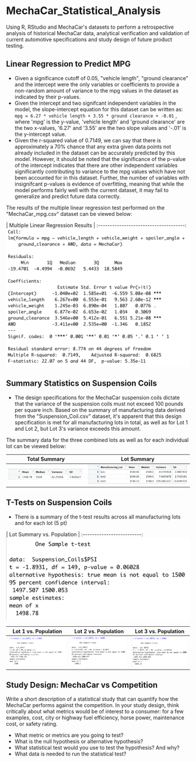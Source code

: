 # MechaCar_Statistical_Analysis
Using R, RStudio and MechaCar's datasets to perform a retrospective analysis of historical MechaCar data, analytical verification and validation of current automotive specifications and study design of future product testing. 

## Linear Regression to Predict MPG
- Given a significance cutoff of 0.05, "vehicle length", "ground clearance" and the intercept were the only variables or coefficients to provide a non-random amount of variance to the mpg values in the dataset as indicated by their p-values. 
- Given the intercept and two signifcant independent variables in the model, the slope-intercept equation for this dataset can be written as:
`mpg = 6.27 * vehicle length + 3.55 * ground clearance + -0.01` , where 'mpg' is the y-value, 'vehicle length' and 'ground clearance' are the two x-values, '6.27' and '3.55' are the two slope values and '-.01' is the y-intercept value. 
- Given the r-squared value of 0.7149, we can say that there is approximately a 70% chance that any extra given data points not already included in the dataset can be accurately predicted by this model. However, it should be noted that the significance of the p-value of the intercept indicates that there are other independent variables significantly contributing to variance to the mpg values which have not been accounted for in this dataset. Further, the number of variables with insignifcant p-values is evidence of overfitting, meaning that while the model performs fairly well with the current dataset, it may fail to generalize and predict future data correctly.

The results of the multiple linear regression test performed on the "MechaCar_mpg.csv" dataset can be viewed below:  

| Multiple Linear Regression Results |
:-------------------------------------:
![Multiple Linear Regression Results](Deliverable_One/Deliverable_One_Analysis.png)

## Summary Statistics on Suspension Coils
- The design specifications for the MechaCar suspension coils dictate that the variance of the suspension coils must not exceed 100 pounds per square inch. Based on the summary of manufacturing data derived from the "Suspension_Coil.csv" dataset, it's apparent that this design specification is met for all manufacturing lots in total, as well as for Lot 1 and Lot 2, but Lot 3's variance exceeds this amount. 

The summary data for the three combined lots as well as for each individual lot can be viewed below: 

| Total Summary            |  Lot Summary |
:-------------------------:|:-------------------------:
![Total Summary](Deliverable_Two/total_summary.png) | ![Lot Summary](Deliverable_Two/lot_summary.png)

## T-Tests on Suspension Coils
- There is a summary of the t-test results across all manufacturing lots and for each lot (5 pt)

| Lot Summary vs. Population | 
:-------------------------:
![Lot Summary](Deliverable_Three/t.test_combined_lots.png)

| Lot 1 vs. Population | Lot 2 vs. Population | Lot 3 vs. Population |
:-------------------------:|:-----------------:|:-------------------------:
![Lot 1](Deliverable_Three/Lot1_ttest.png) | ![Lot 2](Deliverable_Three/Lot2_ttest.png) | ![Lot 3](Deliverable_Three/Lot3_ttest.png)

## Study Design: MechaCar vs Competition

Write a short description of a statistical study that can quantify how the MechaCar performs against the competition. In your study design, think critically about what metrics would be of interest to a consumer: for a few examples, cost, city or highway fuel efficiency, horse power, maintenance cost, or safety rating.

- What metric or metrics are you going to test?
- What is the null hypothesis or alternative hypothesis?
- What statistical test would you use to test the hypothesis? And why?
- What data is needed to run the statistical test?
